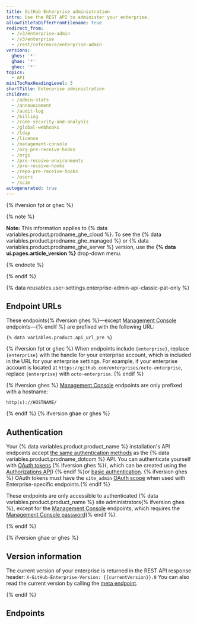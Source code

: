 ```yaml
---
title: GitHub Enterprise administration
intro: Use the REST API to administer your enterprise.
allowTitleToDifferFromFilename: true
redirect_from:
  - /v3/enterprise-admin
  - /v3/enterprise
  - /rest/reference/enterprise-admin
versions:
  ghes: '*'
  ghae: '*'
  ghec: '*'
topics:
  - API
miniTocMaxHeadingLevel: 3
shortTitle: Enterprise administration
children:
  - /admin-stats
  - /announcement
  - /audit-log
  - /billing
  - /code-security-and-analysis
  - /global-webhooks
  - /ldap
  - /license
  - /management-console
  - /org-pre-receive-hooks
  - /orgs
  - /pre-receive-environments
  - /pre-receive-hooks
  - /repo-pre-receive-hooks
  - /users
  - /scim
autogenerated: true
---
```


{% ifversion fpt or ghec %}

{% note %}

**Note:** This information applies to {% data variables.product.prodname_ghe_cloud %}. To see the {% data variables.product.prodname_ghe_managed %} or {% data variables.product.prodname_ghe_server %} version, use the **{% data ui.pages.article_version %}** drop-down menu.

{% endnote %}

{% endif %}

{% data reusables.user-settings.enterprise-admin-api-classic-pat-only %}

## Endpoint URLs

These endpoints{% ifversion ghes %}—except [Management Console](#management-console) endpoints—{% endif %} are prefixed with the following URL:

```shell
{% data variables.product.api_url_pre %}
```

{% ifversion fpt or ghec %}
When endpoints include `{enterprise}`, replace `{enterprise}` with the handle for your enterprise account, which is included in the URL for your enterprise settings. For example, if your enterprise account is located at `https://github.com/enterprises/octo-enterprise`, replace `{enterprise}` with `octo-enterprise`.
{% endif %}

{% ifversion ghes %}
[Management Console](#management-console) endpoints are only prefixed with a hostname:

```shell
http(s)://HOSTNAME/
```
{% endif %}
{% ifversion ghae or ghes %}
## Authentication

Your {% data variables.product.product_name %} installation's API endpoints accept [the same authentication methods](/rest/overview/resources-in-the-rest-api#authentication) as the {% data variables.product.prodname_dotcom %} API. You can authenticate yourself with [OAuth tokens](/apps/oauth-apps/building-oauth-apps) {% ifversion ghes %}(, which can be created using the [Authorizations API](/rest/reference/oauth-authorizations#create-a-new-authorization, )) {% endif %}or [basic authentication](/rest/overview/resources-in-the-rest-api#basic-authentication). {% ifversion ghes %}
OAuth tokens must have the `site_admin` [OAuth scope](/apps/oauth-apps/building-oauth-apps/scopes-for-oauth-apps#available-scopes) when used with Enterprise-specific endpoints.{% endif %}

These endpoints are only accessible to authenticated {% data variables.product.product_name %} site administrators{% ifversion ghes %}, except for the [Management Console](#management-console) endpoints, which requires the [Management Console password](/admin/configuration/administering-your-instance-from-the-management-console){% endif %}.

{% endif %}

{% ifversion ghae or ghes %}
## Version information

The current version of your enterprise is returned in the REST API response header:
`X-GitHub-Enterprise-Version: {{currentVersion}}.0`
You can also read the current version by calling the [meta endpoint](/rest/meta).

{% endif %}

## Endpoints


<!-- Content after this section is automatically generated -->
